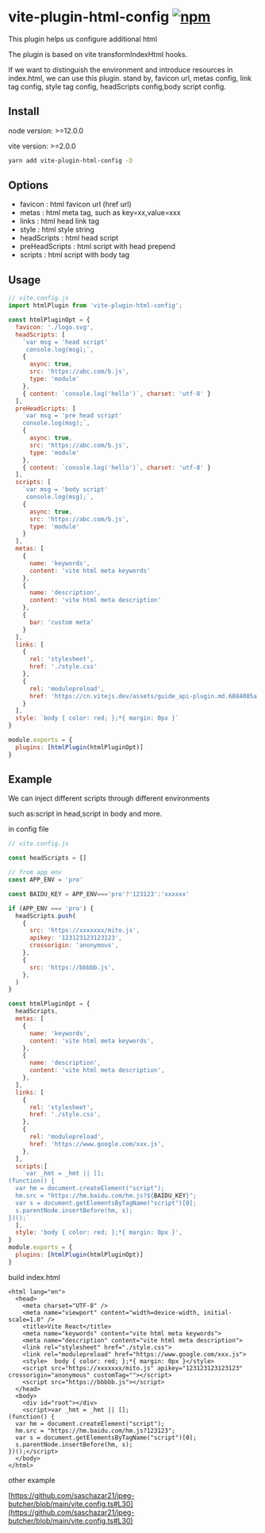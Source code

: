 # vite-plugin-html-config [![npm](https://img.shields.io/npm/v/vite-plugin-html-config.svg)](https://npmjs.com/package/vite-plugin-html-config)
This plugin helps us configure additional html

The plugin is based on vite transformIndexHtml hooks.

If we want to distinguish the environment and introduce resources in index.html, we can use this plugin.
stand by, favicon url, metas config, link tag config, style tag config, headScripts config,body script config.

## Install

node version: >=12.0.0

vite version: >=2.0.0

```bash
yarn add vite-plugin-html-config -D
```

## Options

- favicon : html favicon url (href url)
- metas : html meta tag, such as key=xx,value=xxx
- links : html head link tag
- style : html style string
- headScripts : html head script
- preHeadScripts : html script with head prepend
- scripts : html script with body tag

## Usage

```javascript
// vite.config.js
import htmlPlugin from 'vite-plugin-html-config';

const htmlPluginOpt = {
  favicon: './logo.svg',
  headScripts: [
    `var msg = 'head script'
     console.log(msg);`,
    {
      async: true,
      src: 'https://abc.com/b.js',
      type: 'module'
    },
    { content: `console.log('hello')`, charset: 'utf-8' }
  ], 
  preHeadScripts: [
    `var msg = 'pre head script'
    console.log(msg);`,
    {
      async: true,
      src: 'https://abc.com/b.js',
      type: 'module'
    }, 
    { content: `console.log('hello')`, charset: 'utf-8' }
  ],
  scripts: [
    `var msg = 'body script'
     console.log(msg);`,
    {
      async: true,
      src: 'https://abc.com/b.js',
      type: 'module'
    }
  ],
  metas: [
    {
      name: 'keywords',
      content: 'vite html meta keywords'
    },
    {
      name: 'description',
      content: 'vite html meta description'
    },
    {
      bar: 'custom meta'
    }
  ],
  links: [
    {
      rel: 'stylesheet',
      href: './style.css'
    },
    {
      rel: 'modulepreload',
      href: 'https://cn.vitejs.dev/assets/guide_api-plugin.md.6884005a.lean.js'
    }
  ],
  style: `body { color: red; };*{ margin: 0px }`
}

module.exports = {
  plugins: [htmlPlugin(htmlPluginOpt)]
}

```

## Example

We can inject different scripts through different environments

such as:script in head,script in body and more.

in config file

```js
// vite.config.js

const headScripts = []

// from app env
const APP_ENV = 'pro'

const BAIDU_KEY = APP_ENV==='pro'?'123123':'xxxxxx'

if (APP_ENV === 'pro') {
  headScripts.push(
    {
      src: 'https://xxxxxxx/mito.js',
      apikey: '123123123123123',
      crossorigin: 'anonymous',
    },
    {
      src: 'https://bbbbb.js',
    },
  )
}

const htmlPluginOpt = {
  headScripts,
  metas: [
    {
      name: 'keywords',
      content: 'vite html meta keywords',
    },
    {
      name: 'description',
      content: 'vite html meta description',
    },
  ],
  links: [
    {
      rel: 'stylesheet',
      href: './style.css',
    },
    {
      rel: 'modulepreload',
      href: 'https://www.google.com/xxx.js',
    },
  ],
  scripts:[
    `var _hmt = _hmt || [];
(function() {
  var hm = document.createElement("script");
  hm.src = "https://hm.baidu.com/hm.js?${BAIDU_KEY}";
  var s = document.getElementsByTagName("script")[0]; 
  s.parentNode.insertBefore(hm, s);
})();`
  ],
  style: 'body { color: red; };*{ margin: 0px }',
}
module.exports = {
  plugins: [htmlPlugin(htmlPluginOpt)]
}
```

build index.html

```
<html lang="en">
  <head>
    <meta charset="UTF-8" />
    <meta name="viewport" content="width=device-width, initial-scale=1.0" />
    <title>Vite React</title>
    <meta name="keywords" content="vite html meta keywords">
    <meta name="description" content="vite html meta description">
    <link rel="stylesheet" href="./style.css">
    <link rel="modulepreload" href="https://www.google.com/xxx.js">
    <style>  body { color: red; };*{ margin: 0px }</style>
    <script src="https://xxxxxxx/mito.js" apikey="123123123123123" crossorigin="anonymous" customTag=""></script>
    <script src="https://bbbbb.js"></script>
  </head>
  <body>
    <div id="root"></div>
    <script>var _hmt = _hmt || [];
(function() {
  var hm = document.createElement("script");
  hm.src = "https://hm.baidu.com/hm.js?123123";
  var s = document.getElementsByTagName("script")[0]; 
  s.parentNode.insertBefore(hm, s);
})();</script>
  </body>
</html>
```

other example 

[https://github.com/saschazar21/jpeg-butcher/blob/main/vite.config.ts#L30](https://github.com/saschazar21/jpeg-butcher/blob/main/vite.config.ts#L30)
